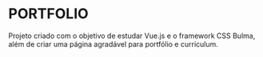 # PORTFOLIO

Projeto criado com o objetivo de estudar Vue.js e o framework CSS Bulma, além de criar uma página agradável para portfólio e curriculum.